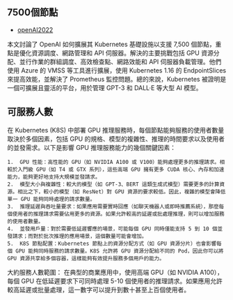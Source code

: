 

## 7500個節點

- [openAI2022](https://juejin.cn/post/7255230505409429559)

本文討論了 OpenAI 如何擴展其 Kubernetes 基礎設施以支援 7,500 個節點，重點是優化資源調度、網路管理和 API 伺服器。解決的主要挑戰包括 GPU 資源分配、並行作業的群組調度、高效檢查點、網路效能和 API 伺服器負載管理。他們使用 Azure 的 VMSS 等工具進行擴展，使用 Kubernetes 1.16 的 EndpointSlices 來提高效能，並解決了 Prometheus 監控問題。總的來說，Kubernetes 被證明是一個可擴展且靈活的平台，用於管理 GPT-3 和 DALL·E 等大型 AI 模型。

## 可服務人數

在 Kubernetes (K8S) 中部署 GPU 推理服務時，每個節點能夠服務的使用者數量取決於多個因素，包括 GPU 的規格、模型的複雜性、推理的時間要求以及使用者的並發需求。以下是影響 GPU 推理服務能力的幾個關鍵因素：

	1.	GPU 性能：高性能的 GPU（如 NVIDIA A100 或 V100）能夠處理更多的推理請求。相較於入門級 GPU（如 T4 或 GTX 系列），這些高端 GPU 擁有更多 CUDA 核心、內存和加速能力，能夠更好地支持大規模並發請求。
	2.	模型大小與複雜性：較大的模型（如 GPT-3、BERT 這類生成式模型）需要更多的計算資源。相比之下，較小的模型（如 ResNet）對 GPU 資源的要求較低。因此，複雜的模型會降低單一 GPU 能夠同時處理的請求數量。
	3.	推理延遲與吞吐量要求：如果應用需要實時回應（如聊天機器人或即時推薦系統），那麼每個使用者的推理請求需要佔用更多的資源。如果允許較高的延遲或批處理推理，則可以增加服務的使用者數量。
	4.	並發用戶量：對於需要低延遲響應的場景，可能每個 GPU 同時僅能支持 5 到 10 個並發請求；而對於批次推理的應用場景，這個數量可能會增加。
	5.	K8S 節點配置：Kubernetes 節點上的資源分配方式（如 GPU 資源分片）也會影響每個 GPU 能夠同時服務的請求數量。K8S 允許將 GPU 資源分配給不同的 Pod，因此你可以將 GPU 資源共享給多個容器，這樣能夠有效提升服務多個用戶的能力。

大約服務人數範圍：
在典型的商業應用中，使用高端 GPU（如 NVIDIA A100），每個 GPU 在低延遲要求下可同時處理 5-10 個使用者的推理請求。如果應用允許較高延遲或批量處理，這一數字可以提升到數十甚至上百個使用者。

